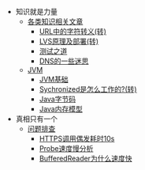 * 知识就是力量
    * [各类知识相关文章](knowledge/)
        * [URL中的字符转义(转)](knowledge/url-encoding-characters.md)
        * [LVS原理及部署(转)](knowledge/lvs.md)
        * [测试之道](knowledge/how-to-test.md)
        * [DNS的一些迷思](knowledge/dns-questions.md)
    * [JVM](jvm/)
        * [JVM基础](jvm/jvm-basic.md)
        * [Sychronized是怎么工作的?(转)](jvm/synchronized.md)
        * [Java字节码](jvm/bytecode.md)
        * [Java内存模型](jvm/jmm.md)
* 真相只有一个
    * [问题排查](troubleshooting/)
        * [HTTPS调用偶发耗时10s](troubleshooting/https-idle.md)
        * [Probe速度慢分析](troubleshooting/probe-slow.md)
        * [BufferedReader为什么速度快](troubleshooting/buffered-reader.md)
